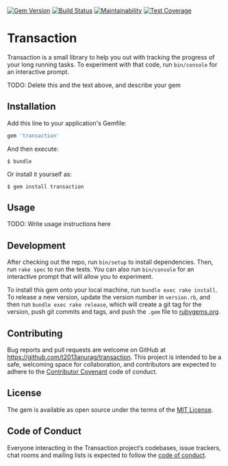 [![Gem Version](https://badge.fury.io/rb/transaction.svg)](https://badge.fury.io/rb/transaction)
[![Build Status](https://travis-ci.com/t2013anurag/transaction.svg?branch=master)](https://travis-ci.com/t2013anurag/transaction)
[![Maintainability](https://api.codeclimate.com/v1/badges/50600537b315c364fc28/maintainability)](https://codeclimate.com/github/t2013anurag/transaction/maintainability)
[![Test Coverage](https://api.codeclimate.com/v1/badges/50600537b315c364fc28/test_coverage)](https://codeclimate.com/github/t2013anurag/transaction/test_coverage)


# Transaction

Transaction is a small library to help you out with tracking the progress of your long running tasks.
To experiment with that code, run `bin/console` for an interactive prompt.

TODO: Delete this and the text above, and describe your gem

## Installation

Add this line to your application's Gemfile:

```ruby
gem 'transaction'
```

And then execute:

    $ bundle

Or install it yourself as:

    $ gem install transaction

## Usage

TODO: Write usage instructions here

## Development

After checking out the repo, run `bin/setup` to install dependencies. Then, run `rake spec` to run the tests. You can also run `bin/console` for an interactive prompt that will allow you to experiment.

To install this gem onto your local machine, run `bundle exec rake install`. To release a new version, update the version number in `version.rb`, and then run `bundle exec rake release`, which will create a git tag for the version, push git commits and tags, and push the `.gem` file to [rubygems.org](https://rubygems.org).

## Contributing

Bug reports and pull requests are welcome on GitHub at https://github.com/t2013anurag/transaction. This project is intended to be a safe, welcoming space for collaboration, and contributors are expected to adhere to the [Contributor Covenant](http://contributor-covenant.org) code of conduct.

## License

The gem is available as open source under the terms of the [MIT License](https://opensource.org/licenses/MIT).

## Code of Conduct

Everyone interacting in the Transaction project’s codebases, issue trackers, chat rooms and mailing lists is expected to follow the [code of conduct](https://github.com/t2013anurag/transaction/blob/master/CODE_OF_CONDUCT.md).
